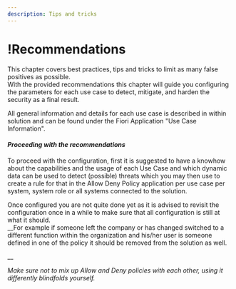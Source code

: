 ```yaml
---
description: Tips and tricks
---
```


# !Recommendations

This chapter covers best practices, tips and tricks to limit as many false positives as possible.\
With the provided recommendations this chapter will guide you configuring the parameters for each use case to detect, mitigate, and harden the security as a final result.

All general information and details for each use case is described in within solution and can be found under the Fiori Application "Use Case Information".

#### _Proceeding with the recommendations_

To proceed with the configuration, first it is suggested to have a knowhow about the capabilities and the usage of each Use Case and which dynamic data can be used to detect (possible) threats which you may then use to create a rule for that in the Allow Deny Policy application per use case per system, system role or all systems connected to the solution.

Once configured you are not quite done yet as it is advised to revisit the configuration once in a while to make sure that all configuration is still at what it should.\
__For example if someone left the company or has changed switched to a different function within the organization and his/her user is someone defined in one of the policy it should be removed from the solution as well.&#x20;

__

_Make sure not to mix up Allow and Deny policies with each other, using it differently blindfolds yourself._
